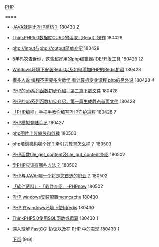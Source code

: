 [PHP](PHP.md)
====
- [JAVA就是比PHP高档？](http://jkwz.applinzi.com/ittc/7097788674131624970.html#JAVA%E5%B0%B1%E6%98%AF%E6%AF%94PHP%E9%AB%98%E6%A1%A3%EF%BC%9F) 180430 *2* 
- [ThinkPHP5.0数据库CURD的读取（Read）操作](http://jkwz.applinzi.com/ittc/7097524429791953936.html#ThinkPHP5.0%E6%95%B0%E6%8D%AE%E5%BA%93CURD%E7%9A%84%E8%AF%BB%E5%8F%96%EF%BC%88Read%EF%BC%89%E6%93%8D%E4%BD%9C) 180429  
- [php://input与php://output简单介绍](http://jkwz.applinzi.com/ittc/7097287585728824336.html#php%3A%2F%2Finput%E4%B8%8Ephp%3A%2F%2Foutput%E7%AE%80%E5%8D%95%E4%BB%8B%E7%BB%8D) 180429  
- [5年码农告诉你，这些超好用的php编辑器/IDE/开发工具](http://jkwz.applinzi.com/ittc/7097333578520331270.html#5%E5%B9%B4%E7%A0%81%E5%86%9C%E5%91%8A%E8%AF%89%E4%BD%A0%EF%BC%8C%E8%BF%99%E4%BA%9B%E8%B6%85%E5%A5%BD%E7%94%A8%E7%9A%84php%E7%BC%96%E8%BE%91%E5%99%A8%2FIDE%2F%E5%BC%80%E5%8F%91%E5%B7%A5%E5%85%B7) 180429 *12* 
- [Windows环境下安装Redis以及如何添加PHP的Redis扩展](http://jkwz.applinzi.com/ittc/7097054065882301451.html#Windows%E7%8E%AF%E5%A2%83%E4%B8%8B%E5%AE%89%E8%A3%85Redis%E4%BB%A5%E5%8F%8A%E5%A6%82%E4%BD%95%E6%B7%BB%E5%8A%A0PHP%E7%9A%84Redis%E6%89%A9%E5%B1%95) 180428  
- [很多人说 编程不需要多少数学 看计算机专业课程 php的另外说](http://jkwz.applinzi.com/ittc/7097021904546432011.html#%E5%BE%88%E5%A4%9A%E4%BA%BA%E8%AF%B4+%E7%BC%96%E7%A8%8B%E4%B8%8D%E9%9C%80%E8%A6%81%E5%A4%9A%E5%B0%91%E6%95%B0%E5%AD%A6+%E7%9C%8B%E8%AE%A1%E7%AE%97%E6%9C%BA%E4%B8%93%E4%B8%9A%E8%AF%BE%E7%A8%8B+php%E7%9A%84%E5%8F%A6%E5%A4%96%E8%AF%B4) 180428 *4* 
- [PHP的ob系列函数初步介绍，第二篇下载文件](http://jkwz.applinzi.com/ittc/7096926085948376071.html#PHP%E7%9A%84ob%E7%B3%BB%E5%88%97%E5%87%BD%E6%95%B0%E5%88%9D%E6%AD%A5%E4%BB%8B%E7%BB%8D%EF%BC%8C%E7%AC%AC%E4%BA%8C%E7%AF%87%E4%B8%8B%E8%BD%BD%E6%96%87%E4%BB%B6) 180428  
- [PHP的ob系列函数初步介绍，第一篇生成静态首页文件](http://jkwz.applinzi.com/ittc/7096923105861829649.html#PHP%E7%9A%84ob%E7%B3%BB%E5%88%97%E5%87%BD%E6%95%B0%E5%88%9D%E6%AD%A5%E4%BB%8B%E7%BB%8D%EF%BC%8C%E7%AC%AC%E4%B8%80%E7%AF%87%E7%94%9F%E6%88%90%E9%9D%99%E6%80%81%E9%A6%96%E9%A1%B5%E6%96%87%E4%BB%B6) 180428  
- [「PHP编程」手把手教你编写PHP守护进程](http://jkwz.applinzi.com/ittc/7096689091217458193.html#%E3%80%8CPHP%E7%BC%96%E7%A8%8B%E3%80%8D%E6%89%8B%E6%8A%8A%E6%89%8B%E6%95%99%E4%BD%A0%E7%BC%96%E5%86%99PHP%E5%AE%88%E6%8A%A4%E8%BF%9B%E7%A8%8B) 180428 *7* 
- [PHP模拟登陆手记](http://jkwz.applinzi.com/ittc/7096800876356436999.html#PHP%E6%A8%A1%E6%8B%9F%E7%99%BB%E9%99%86%E6%89%8B%E8%AE%B0) 180427  
- [php图片上传缩放和剪裁](http://jkwz.applinzi.com/ittc/7099025325684163595.html#php%E5%9B%BE%E7%89%87%E4%B8%8A%E4%BC%A0%E7%BC%A9%E6%94%BE%E5%92%8C%E5%89%AA%E8%A3%81) 180503  
- [php培训机构哪个好？牵引力教育怎么样？](http://jkwz.applinzi.com/ittc/7098889925422482442.html#php%E5%9F%B9%E8%AE%AD%E6%9C%BA%E6%9E%84%E5%93%AA%E4%B8%AA%E5%A5%BD%EF%BC%9F%E7%89%B5%E5%BC%95%E5%8A%9B%E6%95%99%E8%82%B2%E6%80%8E%E4%B9%88%E6%A0%B7%EF%BC%9F) 180503  
- [PHP函数file_get_content及file_put_content介绍](http://jkwz.applinzi.com/ittc/7098566934281061382.html#PHP%E5%87%BD%E6%95%B0file_get_content%E5%8F%8Afile_put_content%E4%BB%8B%E7%BB%8D) 180502  
- [学PHP应该有哪些方法？](http://jkwz.applinzi.com/ittc/7098564601790858250.html#%E5%AD%A6PHP%E5%BA%94%E8%AF%A5%E6%9C%89%E5%93%AA%E4%BA%9B%E6%96%B9%E6%B3%95%EF%BC%9F) 180502  
- [PHP与JAVA-哪一个将是您首选的职业？](http://jkwz.applinzi.com/ittc/7098548204570412048.html#PHP%E4%B8%8EJAVA-%E5%93%AA%E4%B8%80%E4%B8%AA%E5%B0%86%E6%98%AF%E6%82%A8%E9%A6%96%E9%80%89%E7%9A%84%E8%81%8C%E4%B8%9A%EF%BC%9F) 180502  
- [「软件资料」-「软件介绍」-PHPnow](http://jkwz.applinzi.com/ittc/7098504028864644103.html#%E3%80%8C%E8%BD%AF%E4%BB%B6%E8%B5%84%E6%96%99%E3%80%8D-%E3%80%8C%E8%BD%AF%E4%BB%B6%E4%BB%8B%E7%BB%8D%E3%80%8D-PHPnow) 180502  
- [PHP windows安装配置memcache](http://jkwz.applinzi.com/ittc/7097685530487817222.html#PHP+windows%E5%AE%89%E8%A3%85%E9%85%8D%E7%BD%AEmemcache) 180430  
- [PHP 在windows环境下使用redis](http://jkwz.applinzi.com/ittc/7097669796869178375.html#PHP+%E5%9C%A8windows%E7%8E%AF%E5%A2%83%E4%B8%8B%E4%BD%BF%E7%94%A8redis) 180430  
- [ThinkPHP5.0使用SQL函数或运算](http://jkwz.applinzi.com/ittc/7097817257491301387.html#ThinkPHP5.0%E4%BD%BF%E7%94%A8SQL%E5%87%BD%E6%95%B0%E6%88%96%E8%BF%90%E7%AE%97) 180430 *1* 
- [深入理解 FastCGI 协议以及在 PHP 中的实现](http://jkwz.applinzi.com/ittc/7097806111120032775.html#%E6%B7%B1%E5%85%A5%E7%90%86%E8%A7%A3+FastCGI+%E5%8D%8F%E8%AE%AE%E4%BB%A5%E5%8F%8A%E5%9C%A8+PHP+%E4%B8%AD%E7%9A%84%E5%AE%9E%E7%8E%B0) 180430 *1* 


  [下页](PHP8.md)          (9/9)